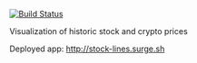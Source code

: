 
[![Build Status](https://travis-ci.org/jacobg1/data-playground.svg?branch=master)](https://travis-ci.org/jacobg1/data-playground.svg?branch=master)

Visualization of historic stock and crypto prices

Deployed app: http://stock-lines.surge.sh
